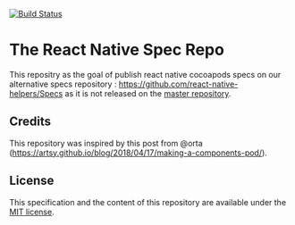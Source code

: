 [![Build Status](https://travis-ci.org/react-native-helpers/ReactNativeSpecs.svg?branch=master)](https://travis-ci.org/react-native-helpers/ReactNativeSpecs)

# The React Native Spec  Repo

This repositry as the goal of publish react native cocoapods specs on our alternative specs repository : https://github.com/react-native-helpers/Specs as it is not released on the [master repository](https://github.com/cocoapods/specs).

## Credits

This repository was inspired by this post from @orta (https://artsy.github.io/blog/2018/04/17/making-a-components-pod/).

## License

This specification and the content of this repository are available under the [MIT license](http://www.opensource.org/licenses/mit-license.php).
